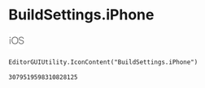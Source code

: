# BuildSettings.iPhone
![](/img/BuildSettings.iPhone.png)

``` CSharp
EditorGUIUtility.IconContent("BuildSettings.iPhone")
```
```
3079519598310828125
```
